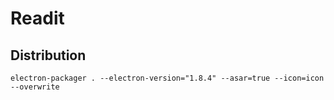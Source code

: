 # Readit

## Distribution

```
electron-packager . --electron-version="1.8.4" --asar=true --icon=icon --overwrite
```
